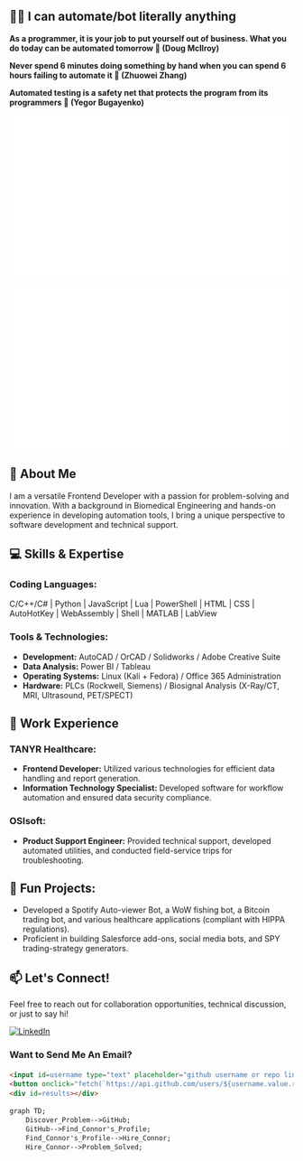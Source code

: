 ## 👋🏻 I can automate/bot literally anything 
**As a programmer, it is your job to put yourself out of business. What you do today can be automated tomorrow 🤖 (Doug McIlroy)**

**Never spend 6 minutes doing something by hand when you can spend 6 hours failing to automate it 👷 (Zhuowei Zhang)**

**Automated testing is a safety net that protects the program from its programmers 🐛 (Yegor Bugayenko)**

<a href="https://github.com/connor9994/GitHub-Language-Stats">
<img src="https://github.com/connor9994/GitHub-Language-Stats/blob/master/generated/overview.svg#gh-dark-mode-only" />
<img src="https://github.com/connor9994/GitHub-Language-Stats/blob/master/generated/languages.svg#gh-dark-mode-only" />
</a>

## 🚀 About Me
I am a versatile Frontend Developer with a passion for problem-solving and innovation. With a background in Biomedical Engineering and hands-on experience in developing automation tools, I bring a unique perspective to software development and technical support.

## 💻 Skills & Expertise
### Coding Languages:
C/C++/C# | Python | JavaScript | Lua | PowerShell | HTML | CSS | AutoHotKey | WebAssembly | Shell | MATLAB | LabView

### Tools & Technologies:
- **Development:** AutoCAD / OrCAD / Solidworks / Adobe Creative Suite
- **Data Analysis:** Power BI / Tableau
- **Operating Systems:** Linux (Kali + Fedora) / Office 365 Administration
- **Hardware:** PLCs (Rockwell, Siemens) / Biosignal Analysis (X-Ray/CT, MRI, Ultrasound, PET/SPECT)

## 💼 Work Experience
### TANYR Healthcare:
- **Frontend Developer:** Utilized various technologies for efficient data handling and report generation.
- **Information Technology Specialist:** Developed software for workflow automation and ensured data security compliance.

### OSIsoft:
- **Product Support Engineer:** Provided technical support, developed automated utilities, and conducted field-service trips for troubleshooting.

## 🌟 Fun Projects:
- Developed a Spotify Auto-viewer Bot, a WoW fishing bot, a Bitcoin trading bot, and various healthcare applications (compliant with HIPPA regulations).
- Proficient in building Salesforce add-ons, social media bots, and SPY trading-strategy generators.

## 📫 Let's Connect!
Feel free to reach out for collaboration opportunities, technical discussion, or just to say hi! 

[![LinkedIn](https://img.shields.io/badge/LinkedIn-Connect-blue)](https://www.linkedin.com/in/connor-kaiser-6a335a316/)

### Want to Send Me An Email?
```html
<input id=username type="text" placeholder="github username or repo link">
<button onclick="fetch(`https://api.github.com/users/${username.value.replace(/^.*com[/]([^/]*).*$/,'$1')}/events/public`).then(e=> e.json()).then(e => [...new Set([].concat.apply([],e.filter(x => x.type==='PushEvent').map(x => x.payload.commits.map(c => c.author.email)))).values()]).then(x => results.innerText = x)">GO</button>
<div id=results></div>
```

```mermaid
graph TD;
    Discover_Problem-->GitHub;
    GitHub-->Find_Connor's_Profile;
    Find_Connor's_Profile-->Hire_Connor;
    Hire_Connor-->Problem_Solved;
```
